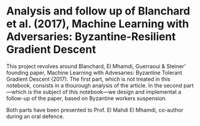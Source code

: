 # Analysis and follow up of Blanchard et al. (2017), Machine Learning with Adversaries: Byzantine-Resilient Gradient Descent

This project revolves around Blanchard, El Mhamdi, Guerraoui & Steiner' founding paper, Machine Learning with Advesaries: Byzantine Tolerant Gradient Descent (2017). The first part, which is not treated in this notebook, consists in a thourough analysis of the article. In the second part—which is the subject of this notebook—we design and implementat a follow-up of the paper, based on Byzantine workers suspension.

Both parts have been presented to Prof. El Mahdi El Mhamdi, co-author during an oral defence.
